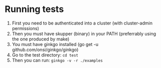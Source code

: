 # Running tests

1. First you need to be authenticated into a cluster (with cluster-admin permissions)
1. Then you must have skupper (binary) in your PATH (preferrably using the one produced by make)
1. You must have ginkgo installed (go get -u github.com/onsi/ginkgo/ginkgo)
1. Go to the test directory: `cd test`
1. Then you can run: `ginkgo -v -r ./examples`

